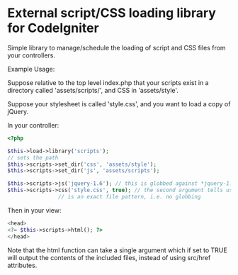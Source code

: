 # External script/CSS loading library for CodeIgniter

Simple library to manage/schedule the loading of script and CSS files from your
controllers.

Example Usage:

Suppose relative to the top level index.php that your scripts exist in a
directory called 'assets/scripts/', and CSS in 'assets/style'.

Suppose your stylesheet is called 'style.css', and you want to load a copy of
jQuery.

In your controller:

```php
<?php

$this->load->library('scripts');
// sets the path
$this->scripts->set_dir('css', 'assets/style');
$this->scripts->set_dir('js', 'assets/scripts');

$this->scripts->js('jquery-1.6'); // this is globbed against *jquery-1.6*.js
$this->scripts->css('style.css', true); // the second argument tells us that it
                // is an exact file pattern, i.e. no globbing
```


Then in your view:

```php
<head>
<?= $this->scripts->html(); ?>
</head>
```

Note that the html function can take a single argument which if set to TRUE will
output the contents of the included files, instead of using src/href attributes.